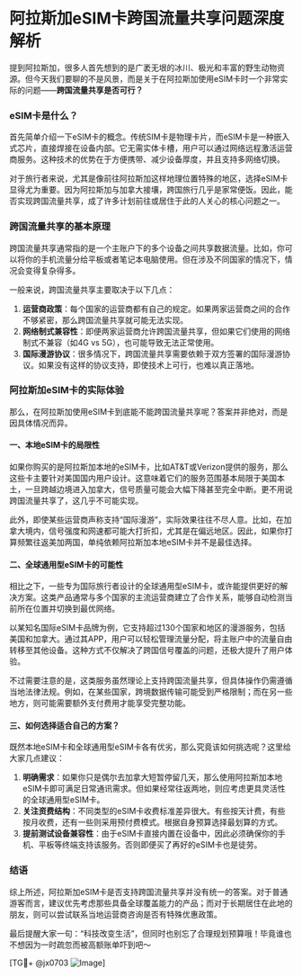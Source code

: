 # 阿拉斯加eSIM卡跨国流量共享问题深度解析

提到阿拉斯加，很多人首先想到的是广袤无垠的冰川、极光和丰富的野生动物资源。但今天我们要聊的不是风景，而是关于在阿拉斯加使用eSIM卡时一个非常实际的问题——**跨国流量共享是否可行？**

### eSIM卡是什么？

首先简单介绍一下eSIM卡的概念。传统SIM卡是物理卡片，而eSIM卡是一种嵌入式芯片，直接焊接在设备内部。它无需实体卡槽，用户可以通过网络远程激活运营商服务。这种技术的优势在于方便携带、减少设备厚度，并且支持多网络切换。

对于旅行者来说，尤其是像前往阿拉斯加这样地理位置特殊的地区，选择eSIM卡显得尤为重要。因为阿拉斯加与加拿大接壤，跨国旅行几乎是家常便饭。因此，能否实现跨国流量共享，成了许多计划前往或居住于此的人关心的核心问题之一。

### 跨国流量共享的基本原理

跨国流量共享通常指的是一个主账户下的多个设备之间共享数据流量。比如，你可以将你的手机流量分给平板或者笔记本电脑使用。但在涉及不同国家的情况下，情况会变得复杂得多。

一般来说，跨国流量共享主要取决于以下几点：

1. **运营商政策**：每个国家的运营商都有自己的规定。如果两家运营商之间的合作不够紧密，那么跨国流量共享就可能无法实现。
2. **网络制式兼容性**：即便两家运营商允许跨国流量共享，但如果它们使用的网络制式不兼容（如4G vs 5G），也可能导致无法正常使用。
3. **国际漫游协议**：很多情况下，跨国流量共享需要依赖于双方签署的国际漫游协议。如果没有这样的协议支持，即使技术上可行，也难以真正落地。

### 阿拉斯加eSIM卡的实际体验

那么，在阿拉斯加使用eSIM卡到底能不能跨国流量共享呢？答案并非绝对，而是因具体情况而异。

#### 一、本地eSIM卡的局限性

如果你购买的是阿拉斯加本地的eSIM卡，比如AT&T或Verizon提供的服务，那么这些卡主要针对美国国内用户设计。这意味着它们的服务范围基本局限于美国本土，一旦跨越边境进入加拿大，信号质量可能会大幅下降甚至完全中断。更不用说跨国流量共享了，这几乎不可能实现。

此外，即使某些运营商声称支持“国际漫游”，实际效果往往不尽人意。比如，在加拿大境内，信号强度和网速都可能大打折扣，尤其是在偏远地区。因此，如果你打算频繁往返美加两国，单纯依赖阿拉斯加本地eSIM卡并不是最佳选择。

#### 二、全球通用型eSIM卡的可能性

相比之下，一些专为国际旅行者设计的全球通用型eSIM卡，或许能提供更好的解决方案。这类产品通常与多个国家的主流运营商建立了合作关系，能够自动检测当前所在位置并切换到最优网络。

以某知名国际eSIM卡品牌为例，它支持超过130个国家和地区的漫游服务，包括美国和加拿大。通过其APP，用户可以轻松管理流量分配，将主账户中的流量自由转移至其他设备。这种方式不仅解决了跨国信号覆盖的问题，还极大提升了用户体验。

不过需要注意的是，这类服务虽然理论上支持跨国流量共享，但具体操作仍需遵循当地法律法规。例如，在某些国家，跨境数据传输可能受到严格限制；而在另一些地方，则可能需要额外支付费用才能享受完整功能。

#### 三、如何选择适合自己的方案？

既然本地eSIM卡和全球通用型eSIM卡各有优劣，那么究竟该如何挑选呢？这里给大家几点建议：

1. **明确需求**：如果你只是偶尔去加拿大短暂停留几天，那么使用阿拉斯加本地eSIM卡即可满足日常通讯需求。但如果经常往返两地，则应考虑更具灵活性的全球通用型eSIM卡。
2. **关注资费结构**：不同类型的eSIM卡收费标准差异很大。有些按天计费，有些按月收费，还有一些则采用预付费模式。根据自身预算选择最划算的方式。
3. **提前测试设备兼容性**：由于eSIM卡直接内置在设备中，因此必须确保你的手机、平板等终端支持该服务。否则即便买了再好的eSIM卡也是徒劳。

### 结语

综上所述，阿拉斯加eSIM卡是否支持跨国流量共享并没有统一的答案。对于普通游客而言，建议优先考虑那些具备全球覆盖能力的产品；而对于长期居住在此地的朋友，则可以尝试联系当地运营商咨询是否有特殊优惠政策。

最后提醒大家一句：“科技改变生活”，但同时也别忘了合理规划预算哦！毕竟谁也不想因为一时疏忽而被高额账单吓到吧～

[TG💪+ @jx0703 ![Image](https://github.com/user-attachments/assets/dbca1d08-cadb-493c-b0ec-ad6f7a83f270)]